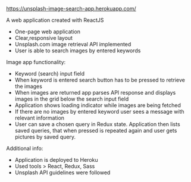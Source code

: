 https://unsplash-image-search-app.herokuapp.com/

A web application created with ReactJS

 - One-page web application
 - Clear,responsive layout
 - Unsplash.com image retrieval API implemented
 - User is able to search images by entered keywords


 Image app functionality:

 - Keyword (search) input field
 - When keyword is entered search button has to be pressed to retrieve the images
 - When images are returned app parses API response and displays images in the grid below the      search input field
 - Application shows loading indicator while images are being fetched
 - If there are no images by entered keyword user sees a message with relevant information
 - User can save a chosen query in Redux state. Application then lists saved queries, that         when pressed is repeated again and user gets pictures by saved query.


 Additional info:

 - Application is deployed to Heroku
 - Used tools > React, Redux, Sass
 - Unsplash API guidelines were followed